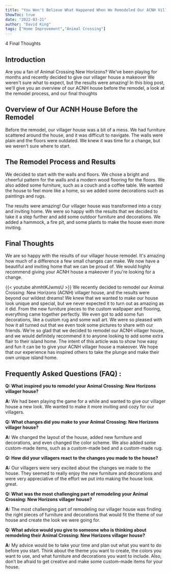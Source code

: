 ```yaml
---
title: "You Won't Believe What Happened When We Remodeled Our ACNH Villager House!"
ShowToc: true 
date: "2022-03-21"
author: "David King" 
tags: ["Home Improvement","Animal Crossing"]
---
```

4 Final Thoughts

## Introduction

Are you a fan of Animal Crossing New Horizons? We've been playing for months and recently decided to give our villager house a makeover We weren't sure what to expect, but the results were amazing! In this blog post, we'll give you an overview of our ACNH house before the remodel, a look at the remodel process, and our final thoughts

## Overview of Our ACNH House Before the Remodel

Before the remodel, our villager house was a bit of a mess. We had furniture scattered around the house, and it was difficult to navigate. The walls were plain and the floors were outdated. We knew it was time for a change, but we weren't sure where to start.

## The Remodel Process and Results

We decided to start with the walls and floors. We chose a bright and cheerful pattern for the walls and a modern wood flooring for the floors. We also added some furniture, such as a couch and a coffee table. We wanted the house to feel more like a home, so we added some decorations such as paintings and rugs.

The results were amazing! Our villager house was transformed into a cozy and inviting home. We were so happy with the results that we decided to take it a step further and add some outdoor furniture and decorations. We added a hammock, a fire pit, and some plants to make the house even more inviting.

## Final Thoughts

We are so happy with the results of our villager house remodel. It's amazing how much of a difference a few small changes can make. We now have a beautiful and inviting home that we can be proud of. We would highly recommend giving your ACNH house a makeover if you're looking for a change.

{{< youtube ahmhtKJwmsU >}} 
We recently decided to remodel our Animal Crossing: New Horizons (ACNH) villager house, and the results were beyond our wildest dreams! We knew that we wanted to make our house look unique and special, but we never expected it to turn out as amazing as it did. From the new furniture pieces to the custom wallpaper and flooring, everything came together perfectly. We even got to add some fun decorations, like a custom rug and some wall art. We were so pleased with how it all turned out that we even took some pictures to share with our friends. We're so glad that we decided to remodel our ACNH villager house, and we would definitely recommend it to anyone looking to add some extra flair to their island home. The intent of this article was to show how easy and fun it can be to give your ACNH villager house a makeover. We hope that our experience has inspired others to take the plunge and make their own unique island home.

## Frequently Asked Questions (FAQ) :
**Q: What inspired you to remodel your Animal Crossing: New Horizons villager house?** 

**A:** We had been playing the game for a while and wanted to give our villager house a new look. We wanted to make it more inviting and cozy for our villagers.

**Q: What changes did you make to your Animal Crossing: New Horizons villager house?**

**A:** We changed the layout of the house, added new furniture and decorations, and even changed the color scheme. We also added some custom-made items, such as a custom-made bed and a custom-made rug.

**Q: How did your villagers react to the changes you made to the house?**

**A:** Our villagers were very excited about the changes we made to the house. They seemed to really enjoy the new furniture and decorations and were very appreciative of the effort we put into making the house look great.

**Q: What was the most challenging part of remodeling your Animal Crossing: New Horizons villager house?**

**A:** The most challenging part of remodeling our villager house was finding the right pieces of furniture and decorations that would fit the theme of our house and create the look we were going for.

**Q: What advice would you give to someone who is thinking about remodeling their Animal Crossing: New Horizons villager house?**

**A:** My advice would be to take your time and plan out what you want to do before you start. Think about the theme you want to create, the colors you want to use, and what furniture and decorations you want to include. Also, don’t be afraid to get creative and make some custom-made items for your house.



